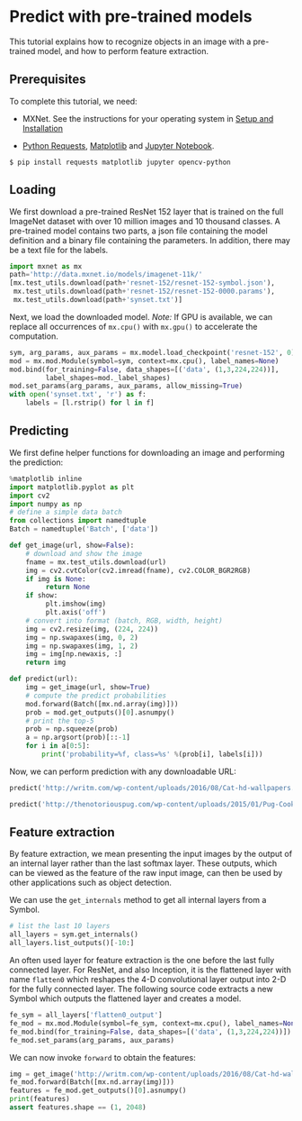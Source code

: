 # Predict with pre-trained models

This tutorial explains how to recognize objects in an image with a
pre-trained model, and how to perform feature extraction.

## Prerequisites

To complete this tutorial, we need:

- MXNet. See the instructions for your operating system in [Setup and Installation](http://mxnet.io/get_started/install.html)

- [Python Requests](http://docs.python-requests.org/en/master/), [Matplotlib](https://matplotlib.org/) and [Jupyter Notebook](http://jupyter.org/index.html).

```
$ pip install requests matplotlib jupyter opencv-python
```

## Loading

We first download a pre-trained ResNet 152 layer that is trained on the full
ImageNet dataset with over 10 million images and 10 thousand classes. A
pre-trained model contains two parts, a json file containing the model
definition and a binary file containing the parameters. In addition, there may be
a text file for the labels.

```python
import mxnet as mx
path='http://data.mxnet.io/models/imagenet-11k/'
[mx.test_utils.download(path+'resnet-152/resnet-152-symbol.json'),
 mx.test_utils.download(path+'resnet-152/resnet-152-0000.params'),
 mx.test_utils.download(path+'synset.txt')]
```

Next, we load the downloaded model. *Note:* If GPU is available, we can replace all
occurrences of `mx.cpu()` with `mx.gpu()` to accelerate the computation.

```python
sym, arg_params, aux_params = mx.model.load_checkpoint('resnet-152', 0)
mod = mx.mod.Module(symbol=sym, context=mx.cpu(), label_names=None)
mod.bind(for_training=False, data_shapes=[('data', (1,3,224,224))], 
         label_shapes=mod._label_shapes)
mod.set_params(arg_params, aux_params, allow_missing=True)
with open('synset.txt', 'r') as f:
    labels = [l.rstrip() for l in f]
```

## Predicting

We first define helper functions for downloading an image and performing the
prediction:

```python
%matplotlib inline
import matplotlib.pyplot as plt
import cv2
import numpy as np
# define a simple data batch
from collections import namedtuple
Batch = namedtuple('Batch', ['data'])

def get_image(url, show=False):
    # download and show the image
    fname = mx.test_utils.download(url)
    img = cv2.cvtColor(cv2.imread(fname), cv2.COLOR_BGR2RGB)
    if img is None:
         return None
    if show:
         plt.imshow(img)
         plt.axis('off')
    # convert into format (batch, RGB, width, height)
    img = cv2.resize(img, (224, 224))
    img = np.swapaxes(img, 0, 2)
    img = np.swapaxes(img, 1, 2)
    img = img[np.newaxis, :]
    return img

def predict(url):
    img = get_image(url, show=True)
    # compute the predict probabilities
    mod.forward(Batch([mx.nd.array(img)]))
    prob = mod.get_outputs()[0].asnumpy()
    # print the top-5
    prob = np.squeeze(prob)
    a = np.argsort(prob)[::-1]
    for i in a[0:5]:
        print('probability=%f, class=%s' %(prob[i], labels[i]))
```

Now, we can perform prediction with any downloadable URL:

```python
predict('http://writm.com/wp-content/uploads/2016/08/Cat-hd-wallpapers.jpg')
```

```python
predict('http://thenotoriouspug.com/wp-content/uploads/2015/01/Pug-Cookie-1920x1080-1024x576.jpg')
```

## Feature extraction

By feature extraction, we mean presenting the input images by the output of an
internal layer rather than the last softmax layer. These outputs, which can be
viewed as the feature of the raw input image, can then be used by other
applications such as object detection.

We can use the ``get_internals`` method to get all internal layers from a
Symbol.

```python
# list the last 10 layers
all_layers = sym.get_internals()
all_layers.list_outputs()[-10:]
```

An often used layer for feature extraction is the one before the last fully
connected layer. For ResNet, and also Inception, it is the flattened layer with
name `flatten0` which reshapes the 4-D convolutional layer output into 2-D for
the fully connected layer. The following source code extracts a new Symbol which
outputs the flattened layer and creates a model.

```python
fe_sym = all_layers['flatten0_output']
fe_mod = mx.mod.Module(symbol=fe_sym, context=mx.cpu(), label_names=None)
fe_mod.bind(for_training=False, data_shapes=[('data', (1,3,224,224))])
fe_mod.set_params(arg_params, aux_params)
```

We can now invoke `forward` to obtain the features:

```python
img = get_image('http://writm.com/wp-content/uploads/2016/08/Cat-hd-wallpapers.jpg')
fe_mod.forward(Batch([mx.nd.array(img)]))
features = fe_mod.get_outputs()[0].asnumpy()
print(features)
assert features.shape == (1, 2048)
```

<!-- INSERT SOURCE DOWNLOAD BUTTONS -->
